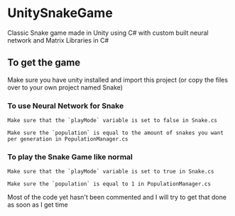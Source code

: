 # UnitySnakeGame
Classic Snake game made in Unity using C# with custom built neural network and Matrix Libraries in C#

## To get the game
  Make sure you have unity installed and import this project (or copy the files over to your own project named Snake)

  ### To use Neural Network for Snake
    Make sure that the `playMode` variable is set to false in Snake.cs
  
    Make sure the `population` is equal to the amount of snakes you want per generation in PopulationManager.cs
  
  ### To play the Snake Game like normal
    Make sure that the `playMode` variable is set to true in Snake.cs
  
    Make sure the `population` is equal to 1 in PopulationManager.cs
  
  
Most of the code yet hasn't been commented and I will try to get that done as soon as I get time
